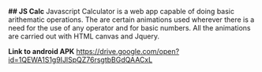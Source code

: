 <strong>## JS Calc</strong>
Javascript Calculator is a web app capable of doing basic arithematic operations. The are certain animations used wherever there is a need for the use of any operator and for basic numbers. All the animations are carried out with HTML canvas and Jquery. 

<Strong>Link to android APK</Strong> https://drive.google.com/open?id=1QEWA1S1g9IJlSpQZ76rsgtbBGdQAACxL
